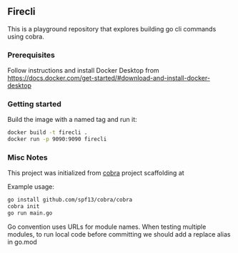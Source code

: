 ## Firecli

This is a playground repository that explores building go cli commands using cobra.

### Prerequisites

Follow instructions and install Docker Desktop from 
https://docs.docker.com/get-started/#download-and-install-docker-desktop

### Getting started

Build the image with a named tag and run it:
```zsh
docker build -t firecli .
docker run -p 9090:9090 firecli
```

### Misc Notes

This project was initialized from [cobra](https://github.com/spf13/cobra) project scaffolding at

Example usage:
```zsh
go install github.com/spf13/cobra/cobra
cobra init 
go run main.go
```

Go convention uses URLs for module names. When testing multiple modules, to run local code before committing 
we should add a replace alias in go.mod

